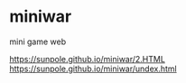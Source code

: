 # miniwar
mini game web


https://sunpole.github.io/miniwar/2.HTML
https://sunpole.github.io/miniwar/undex.html
